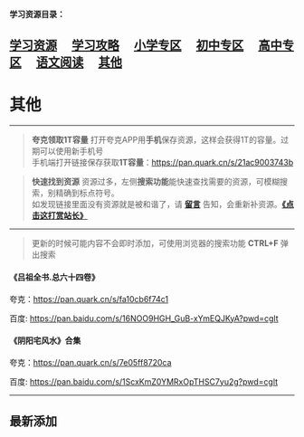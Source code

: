 
**学习资源目录：**

 [学习资源](zh-cn/study/study)&#8195;
 [学习攻略](zh-cn/study/Studyguide)&#8195;
 [小学专区](zh-cn/study/primaryschool)&#8195;
 [初中专区](zh-cn/study/middleschool)&#8195;
 [高中专区](zh-cn/study/highschool)&#8195;
 [语文阅读](zh-cn/study/Chinesereading)&#8195;
 [其他](zh-cn/study/other)
 ---
# 其他

----
> **夸克领取1T容量**
  打开夸克APP用**手机**保存资源，这样会获得1T的容量。过期可以使用新手机号  
  手机端打开链接保存获取**1T容量**：https://pan.quark.cn/s/21ac9003743b  

> **快速找到资源**
  资源过多，左侧**搜索功能**能快速查找需要的资源，可模糊搜索，别精确到标点符号。  
  如发现链接里面没有资源就是被和谐了，请 [**留言**](zh-cn/bbs) 告知，会重新补资源。[**《点击这打赏站长》**](zh-cn/dashang)

----
> 更新的时候可能内容不会即时添加，可使用浏览器的搜索功能 **CTRL+F** 弹出搜索

#### 《吕祖全书.总六十四卷》

夸克：https://pan.quark.cn/s/fa10cb6f74c1

百度: https://pan.baidu.com/s/16NOO9HGH_GuB-xYmEQJKyA?pwd=cglt

#### 《阴阳宅风水》合集

夸克：https://pan.quark.cn/s/7e05ff8720ca

百度: https://pan.baidu.com/s/1ScxKmZ0YMRxOpTHSC7yu2g?pwd=cglt

----
## 最新添加




